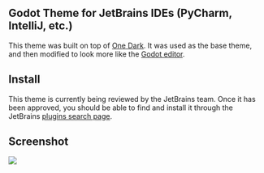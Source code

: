 ## Godot Theme for JetBrains IDEs (PyCharm, IntelliJ, etc.)
This theme was built on top of [One Dark](https://github.com/one-dark/jetbrains-one-dark-theme). It was used as the base theme, and then modified to look more like the [Godot editor](https://docs.godotengine.org/en/stable/getting_started/step_by_step/intro_to_the_editor_interface.html).

## Install
This theme is currently being reviewed by the JetBrains team. Once it has been approved, you should be able to find and install it through the JetBrains [plugins search page](https://plugins.jetbrains.com/search?headline=164-theme&tags=Theme).

## Screenshot
<img src="https://raw.githubusercontent.com/elliotwaite/jetbrains-godot-theme/master/screenshots/screenshot-1.png" />
